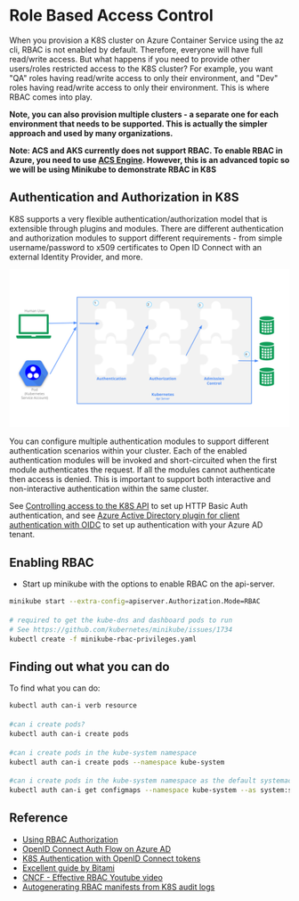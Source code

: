# Role Based Access Control #

When you provision a K8S cluster on Azure Container Service using the az cli, RBAC is not enabled by default.  Therefore, everyone will have full read/write access.  But what happens if you need to provide other users/roles restricted access to the K8S cluster?  For example, you want "QA" roles having read/write access to only their environment, and "Dev" roles having read/write access to only their environment. This is where RBAC comes into play.

**Note, you can also provision multiple clusters - a separate one for each environment that needs to be supported.  This is actually the simpler approach and used by many organizations.**

**Note: ACS and AKS currently does not support RBAC.  To enable RBAC in Azure, you need to use [ACS Engine](https://github.com/Azure/acs-engine).  However, this is an advanced topic so we will be using Minikube to demonstrate RBAC in K8S**

## Authentication and Authorization in K8S ##

K8S supports a very flexible authentication/authorization model that is extensible through plugins and modules.  There are different authentication and authorization modules to support different requirements - from simple username/password to x509 certificates to Open ID Connect with an external Identity Provider, and more.

![access-control-overview](./access-control-overview.svg)

You can configure multiple authentication modules to support different authentication scenarios within your cluster.  Each of the enabled authentication modules will be invoked and short-circuited when the first module authenticates the request.  If all the modules cannot authenticate then access is denied.  This is important to support both interactive and non-interactive authentication within the same cluster.

See [Controlling access to the K8S API](https://kubernetes.io/docs/admin/accessing-the-api/) to set up HTTP Basic Auth authentication, and see [Azure Active Directory plugin for client authentication with OIDC](https://github.com/kubernetes/client-go/tree/master/plugin/pkg/client/auth/azure) to set up authentication with your Azure AD tenant.

## Enabling RBAC ##

- Start up minikube with the options to enable RBAC on the api-server.

```sh
minikube start --extra-config=apiserver.Authorization.Mode=RBAC

# required to get the kube-dns and dashboard pods to run
# See https://github.com/kubernetes/minikube/issues/1734
kubectl create -f minikube-rbac-privileges.yaml
```

## Finding out what you can do ##

To find what you can do:

```sh
kubectl auth can-i verb resource

#can i create pods?
kubectl auth can-i create pods

#can i create pods in the kube-system namespace
kubectl auth can-i create pods --namespace kube-system

#can i create pods in the kube-system namespace as the default systemaccount user?
kubectl auth can-i get configmaps --namespace kube-system --as system:serviceaccount:kube-system:default
```

## Reference ##

- [Using RBAC Authorization](https://kubernetes.io/docs/admin/authorization/rbac/)
- [OpenID Connect Auth Flow on Azure AD](https://docs.microsoft.com/en-us/azure/active-directory/develop/active-directory-protocols-openid-connect-code)
- [K8S Authentication with OpenID Connect tokens](https://kubernetes.io/docs/admin/authentication/#openid-connect-tokens)
- [Excellent guide by Bitami](https://docs.bitnami.com/kubernetes/how-to/configure-rbac-in-your-kubernetes-cluster/)
- [CNCF - Effective RBAC Youtube video](https://www.youtube.com/watch?v=Nw1ymxcLIDI)
- [Autogenerating RBAC manifests from K8S audit logs](https://github.com/liggitt/audit2rbac)
